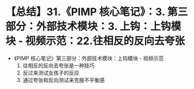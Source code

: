 # 【总结】31.《PIMP 核心笔记》：3. 第三部分：外部技术模块：3. 上钩：上钩模块 - 视频示范：22.往相反的反向去夸张

-   《PIMP 核心笔记》第三部分：外部技术模块：上钩模块 - 视频示范
    1.  往相反的反向去夸张是一种技巧
    2.  反过来测试女孩子的反应
    3.  通过夸张和反向测试来克服不平衡感